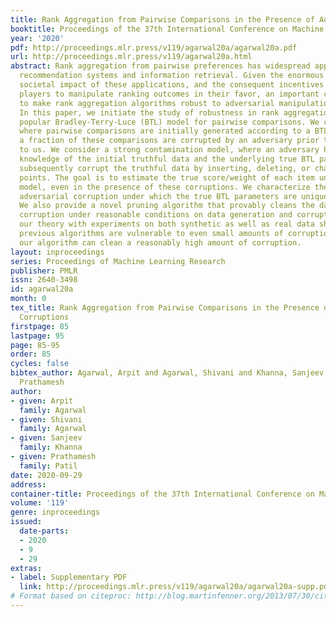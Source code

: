 ```yaml
---
title: Rank Aggregation from Pairwise Comparisons in the Presence of Adversarial Corruptions
booktitle: Proceedings of the 37th International Conference on Machine Learning
year: '2020'
pdf: http://proceedings.mlr.press/v119/agarwal20a/agarwal20a.pdf
url: http://proceedings.mlr.press/v119/agarwal20a.html
abstract: Rank aggregation from pairwise preferences has widespread applications in
  recommendation systems and information retrieval. Given the enormous economic and
  societal impact of these applications, and the consequent incentives for malicious
  players to manipulate ranking outcomes in their favor, an important challenge is
  to make rank aggregation algorithms robust to adversarial manipulations in data.
  In this paper, we initiate the study of robustness in rank aggregation under the
  popular Bradley-Terry-Luce (BTL) model for pairwise comparisons. We consider a setting
  where pairwise comparisons are initially generated according to a BTL model, but
  a fraction of these comparisons are corrupted by an adversary prior to being reported
  to us. We consider a strong contamination model, where an adversary having complete
  knowledge of the initial truthful data and the underlying true BTL parameters, can
  subsequently corrupt the truthful data by inserting, deleting, or changing data
  points. The goal is to estimate the true score/weight of each item under the BTL
  model, even in the presence of these corruptions. We characterize the extent of
  adversarial corruption under which the true BTL parameters are uniquely identifiable.
  We also provide a novel pruning algorithm that provably cleans the data of adversarial
  corruption under reasonable conditions on data generation and corruption. We corroborate
  our theory with experiments on both synthetic as well as real data showing that
  previous algorithms are vulnerable to even small amounts of corruption, whereas
  our algorithm can clean a reasonably high amount of corruption.
layout: inproceedings
series: Proceedings of Machine Learning Research
publisher: PMLR
issn: 2640-3498
id: agarwal20a
month: 0
tex_title: Rank Aggregation from Pairwise Comparisons in the Presence of Adversarial
  Corruptions
firstpage: 85
lastpage: 95
page: 85-95
order: 85
cycles: false
bibtex_author: Agarwal, Arpit and Agarwal, Shivani and Khanna, Sanjeev and Patil,
  Prathamesh
author:
- given: Arpit
  family: Agarwal
- given: Shivani
  family: Agarwal
- given: Sanjeev
  family: Khanna
- given: Prathamesh
  family: Patil
date: 2020-09-29
address: 
container-title: Proceedings of the 37th International Conference on Machine Learning
volume: '119'
genre: inproceedings
issued:
  date-parts:
  - 2020
  - 9
  - 29
extras:
- label: Supplementary PDF
  link: http://proceedings.mlr.press/v119/agarwal20a/agarwal20a-supp.pdf
# Format based on citeproc: http://blog.martinfenner.org/2013/07/30/citeproc-yaml-for-bibliographies/
---
```

